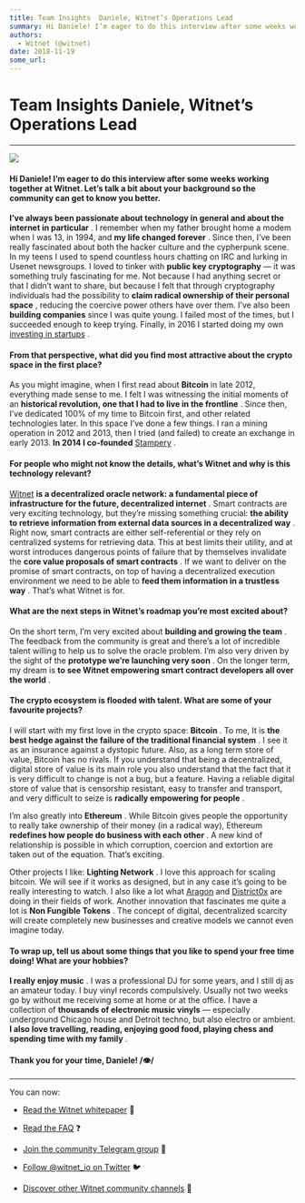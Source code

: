 ```yaml
---
title: Team Insights  Daniele, Witnet’s Operations Lead
summary: Hi Daniele! I’m eager to do this interview after some weeks working together at Witnet. Let’s talk a bit about your background so the community can get to know you better. I’ve always been passionate about technology in general and about the internet in particular . I remember when my father brought home a modem when I was 13, in 1994, and my life changed forever . Since then, I’ve been really fascinated about both the hacker culture and the cypherpunk scene. In my teens I used to spend countles
authors:
  - Witnet (@witnet)
date: 2018-11-19
some_url: 
---
```


# Team Insights  Daniele, Witnet’s Operations Lead



----


![](https://cdn-images-1.medium.com/max/2000/1*lSWKZUE3KSzTFnHujAIFug.jpeg)


#### Hi Daniele! I’m eager to do this interview after some weeks working together at Witnet. Let’s talk a bit about your background so the community can get to know you better.
 
**I’ve always been passionate about technology in general and about the internet in particular**
 . I remember when my father brought home a modem when I was 13, in 1994, and 
**my life changed forever**
 . Since then, I’ve been really fascinated about both the hacker culture and the cypherpunk scene. In my teens I used to spend countless hours chatting on IRC and lurking in Usenet newsgroups. I loved to tinker with 
**public key cryptography**
 — it was something truly fascinating for me. Not because I had anything secret or that I didn’t want to share, but because I felt that through cryptography individuals had the possibility to 
**claim radical ownership of their personal space**
 , reducing the coercive power others have over them.
I’ve also been 
**building companies**
 since I was quite young. I failed most of the times, but I succeeded enough to keep trying. Finally, in 2016 I started doing my own 
[investing in startups](https://angel.co/daniele-levi)
 .

#### From that perspective, what did you find most attractive about the crypto space in the first place?
As you might imagine, when I first read about 
**Bitcoin**
 in late 2012, everything made sense to me. I felt I was witnessing the initial moments of an 
**historical revolution, one that I had to live in the frontline**
 . Since then, I’ve dedicated 100% of my time to Bitcoin first, and other related technologies later. In this space I’ve done a few things. I ran a mining operation in 2012 and 2013, then I tried (and failed) to create an exchange in early 2013. 
**In 2014 I co-founded** [Stampery](https://stampery.com/)
 .

#### For people who might not know the details, what’s Witnet and why is this technology relevant?
 
[Witnet](http://witnet.io) **is a decentralized oracle network: a fundamental piece of infrastructure for the future, decentralized internet**
 . Smart contracts are very exciting technology, but they’re missing something crucial: 
**the ability to retrieve information from external data sources in a decentralized way**
 . Right now, smart contracts are either self-referential or they rely on centralized systems for retrieving data. This at best limits their utility, and at worst introduces dangerous points of failure that by themselves invalidate the 
**core value proposals of smart contracts**
 .
If we want to deliver on the promise of smart contracts, on top of having a decentralized execution environment we need to be able to 
**feed them information in a trustless way**
 . That’s what Witnet is for.

#### What are the next steps in Witnet’s roadmap you’re most excited about?
On the short term, I’m very excited about 
**building and growing the team**
 . The feedback from the community is great and there’s a lot of incredible talent willing to help us to solve the oracle problem. I’m also very driven by the sight of the 
**prototype we’re launching very soon**
 . On the longer term, my dream is 
**to see Witnet empowering smart contract developers all over the world**
 .

#### The crypto ecosystem is flooded with talent. What are some of your favourite projects?
I will start with my first love in the crypto space: 
**Bitcoin**
 . To me, It is 
**the best hedge against the failure of the traditional financial system**
 . I see it as an insurance against a dystopic future. Also, as a long term store of value, Bitcoin has no rivals. If you understand that being a decentralized, digital store of value is its main role you also understand that the fact that it is very difficult to change is not a bug, but a feature. Having a reliable digital store of value that is censorship resistant, easy to transfer and transport, and very difficult to seize is 
**radically empowering for people**
 .

I’m also greatly into 
**Ethereum**
 . While Bitcoin gives people the opportunity to really take ownership of their money (in a radical way), Ethereum 
**redefines how people do business with each other**
 . A new kind of relationship is possible in which corruption, coercion and extortion are taken out of the equation. That’s exciting.

Other projects I like: 
**Lighting Network**
 . I love this approach for scaling bitcoin. We will see if it works as designed, but in any case it’s going to be really interesting to watch. I also like a lot what 
[Aragon](http://aragon.one) and [District0x](https://district0x.io/) are doing in their fields of work. Another innovation that fascinates me quite a lot is 
**Non Fungible Tokens**
 . The concept of digital, decentralized scarcity will create completely new businesses and creative models we cannot even imagine today.

#### To wrap up, tell us about some things that you like to spend your free time doing! What are your hobbies?
 
**I really enjoy music**
 . I was a professional DJ for some years, and I still dj as an amateur today. I buy vinyl records compulsively. Usually not two weeks go by without me receiving some at home or at the office. I have a collection of 
**thousands of electronic music vinyls**
 — especially underground Chicago house and Detroit techno, but also electro or ambient. 
**I also love travelling, reading, enjoying good food, playing chess and spending time with my family**
 .

#### Thank you for your time, Daniele! /👁/

----

You can now:



 *  [Read the Witnet whitepaper](https://witnet.io/static/witnet-whitepaper.pdf) 📃

 *  [Read the FAQ](https://witnet.io/#/faq) ❓

 *  [Join the community Telegram group](https://t.me/witnetio) 💬

 *  [Follow @witnet_io on Twitter](https://twitter.com/witnet_io) 🐦

 *  [Discover other Witnet community channels](https://witnet.io/#/contact) 👥
